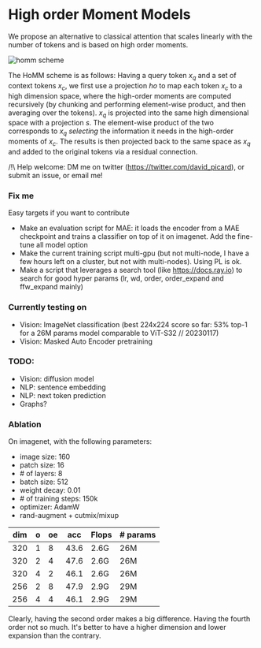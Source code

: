 # High order Moment Models

We propose an alternative to classical attention that scales linearly with the number of tokens and is based on high order moments.

![homm scheme](https://github.com/davidpicard/HoMM/blob/master/misc/homm.png?raw=true)

The HoMM scheme is as follows: Having a query token $x_q$ and a set of context tokens $x_c$, we first use a projection $ho$ to map each token $x_c$ to a high dimension space, where the high-order moments are computed recursively (by chunking and performing element-wise product, and then averaging over the tokens). $x_q$ is projected into the same high dimensional space with a projection $s$. The element-wise product of the two corresponds to $x_q$ _selecting_ the information it needs in the high-order moments of $x_c$. The results is then projected back to the same space as $x_q$ and added to the original tokens via a residual connection.


/!\ Help welcome: DM me on twitter (https://twitter.com/david_picard), or submit an issue, or email me!

### Fix me
Easy targets if you want to contribute
- Make an evaluation script for MAE: it loads the encoder from a MAE checkpoint and trains a classifier on top of it on imagenet. Add the fine-tune all model option
- Make the current training script multi-gpu (but not multi-node, I have a few hours left on a cluster, but not with multi-nodes). Using PL is ok.
- Make a script that leverages a search tool (like https://docs.ray.io)  to search for good hyper params (lr, wd, order, order_expand and ffw_expand mainly)

### Currently testing on
- Vision: ImageNet classification (best 224x224 score so far: 53% top-1 for a 26M params model comparable to ViT-S32 // 20230117)
- Vision: Masked Auto Encoder pretraining

### TODO:
- Vision: diffusion model
- NLP: sentence embedding
- NLP: next token prediction
- Graphs?

### Ablation

On imagenet, with the following parameters:
- image size: 160
- patch size: 16
- \# of layers: 8
- batch size: 512
- weight decay: 0.01
- \# of training steps: 150k
- optimizer: AdamW
- rand-augment + cutmix/mixup

| dim | o | oe | acc  | Flops | # params |
|-----|---|----|------|-------|----------|
| 320 | 1 | 8  | 43.6 | 2.6G  | 26M      |
| 320 | 2 | 4  | 47.6 | 2.6G  | 26M      |
| 320 | 4 | 2  | 46.1 | 2.6G  | 26M      |
| 256 | 2 | 8  | 47.9 | 2.9G  | 29M      |
| 256 | 4 | 4  | 46.1 | 2.9G  | 29M      |


Clearly, having the second order makes a big difference. Having the fourth order not so much. It's better to have a higher dimension and lower expansion than the contrary.

